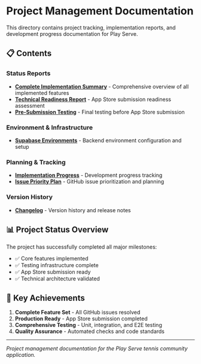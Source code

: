 # Project Management Documentation

This directory contains project tracking, implementation reports, and development progress documentation for Play Serve.

## 📋 Contents

### Status Reports
- **[Complete Implementation Summary](COMPLETE_IMPLEMENTATION_SUMMARY.md)** - Comprehensive overview of all implemented features
- **[Technical Readiness Report](TECHNICAL_READINESS_REPORT.md)** - App Store submission readiness assessment
- **[Pre-Submission Testing](PRE_SUBMISSION_TESTING.md)** - Final testing before App Store submission

### Environment & Infrastructure
- **[Supabase Environments](SUPABASE_ENVIRONMENTS.md)** - Backend environment configuration and setup

### Planning & Tracking
- **[Implementation Progress](implementation-progress.md)** - Development progress tracking
- **[Issue Priority Plan](issue-priority-plan.md)** - GitHub issue prioritization and planning

### Version History
- **[Changelog](changelog/)** - Version history and release notes

## 📊 Project Status Overview

The project has successfully completed all major milestones:
- ✅ Core features implemented
- ✅ Testing infrastructure complete
- ✅ App Store submission ready
- ✅ Technical architecture validated

## 🎯 Key Achievements

1. **Complete Feature Set** - All GitHub issues resolved
2. **Production Ready** - App Store submission completed
3. **Comprehensive Testing** - Unit, integration, and E2E testing
4. **Quality Assurance** - Automated checks and code standards

---

*Project management documentation for the Play Serve tennis community application.*
